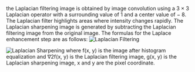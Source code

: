 the Laplacian filtering image is obtained by 
image convolution using a 3 × 3 Laplacian operator with a surrounding 
value of 1 and a center value of − 8. The Laplacian filter highlights areas 
where intensity changes rapidly. The Laplacian sharpening image is 
generated by subtracting the Laplacian filtering image from the original 
image. The formulas for the Laplace 
enhancement step are as follows: 
![Laplacian Filtering](https://latex.codecogs.com/svg.latex?\nabla^2%20f(x,%20y)=\sum_{i=-1,%20j=-1}^{1,1}%20f(x+i,%20y+j)-8%20f(x,%20y))

![Laplacian Sharpening](https://latex.codecogs.com/svg.latex?g(x,%20y)=f(x,%20y)-\left[\nabla^2%20f(x,%20y)\right])
where f(x, y) is the image after histogram equalization and ∇2f(x, y) is 
the Laplacian filtering image, g(x, y) is the Laplacian sharpening image, 
x and y are the pixel coordinate.
